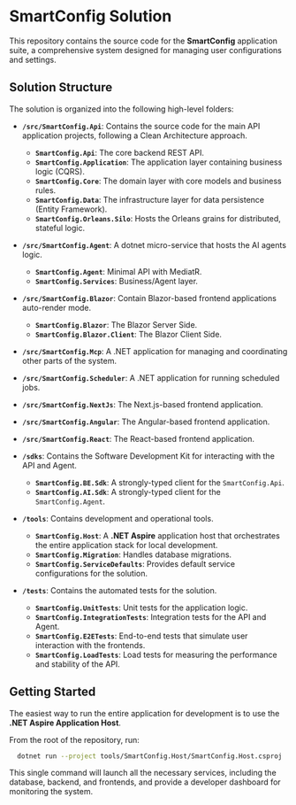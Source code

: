 # SmartConfig Solution

This repository contains the source code for the **SmartConfig** application suite, a comprehensive system designed for managing user configurations and settings.

## Solution Structure

The solution is organized into the following high-level folders:

-   **`/src/SmartConfig.Api`**: Contains the source code for the main API application projects, following a Clean Architecture approach.
    -   **`SmartConfig.Api`**: The core backend REST API.
    -   **`SmartConfig.Application`**: The application layer containing business logic (CQRS).
    -   **`SmartConfig.Core`**: The domain layer with core models and business rules.
    -   **`SmartConfig.Data`**: The infrastructure layer for data persistence (Entity Framework).
    -   **`SmartConfig.Orleans.Silo`**: Hosts the Orleans grains for distributed, stateful logic.

-   **`/src/SmartConfig.Agent`**: A dotnet micro-service that hosts the AI agents logic.
    -   **`SmartConfig.Agent`**: Minimal API with MediatR.
    -   **`SmartConfig.Services`**: Business/Agent layer.

-   **`/src/SmartConfig.Blazor`**: Contain Blazor-based frontend applications auto-render mode.
    -   **`SmartConfig.Blazor`**: The Blazor Server Side.
    -   **`SmartConfig.Blazor.Client`**: The Blazor Client Side.

-   **`/src/SmartConfig.Mcp`**: A .NET application for managing and coordinating other parts of the system.
-   **`/src/SmartConfig.Scheduler`**: A .NET application for running scheduled jobs.
-   **`/src/SmartConfig.NextJs`**: The Next.js-based frontend application.
-   **`/src/SmartConfig.Angular`**: The Angular-based frontend application.
-   **`/src/SmartConfig.React`**: The React-based frontend application.

-   **`/sdks`**: Contains the Software Development Kit for interacting with the API and Agent.
    -   **`SmartConfig.BE.Sdk`**: A strongly-typed client for the `SmartConfig.Api`.
    -   **`SmartConfig.AI.Sdk`**: A strongly-typed client for the `SmartConfig.Agent`.

-   **`/tools`**: Contains development and operational tools.
    -   **`SmartConfig.Host`**: A **.NET Aspire** application host that orchestrates the entire application stack for local development.
    -   **`SmartConfig.Migration`**: Handles database migrations.
    -   **`SmartConfig.ServiceDefaults`**: Provides default service configurations for the solution.

-   **`/tests`**: Contains the automated tests for the solution.
    -   **`SmartConfig.UnitTests`**: Unit tests for the application logic.
    -   **`SmartConfig.IntegrationTests`**: Integration tests for the API and Agent.
    -   **`SmartConfig.E2ETests`**: End-to-end tests that simulate user interaction with the frontends.
    -   **`SmartConfig.LoadTests`**: Load tests for measuring the performance and stability of the API.

## Getting Started

The easiest way to run the entire application for development is to use the **.NET Aspire Application Host**.

From the root of the repository, run:

```bash
  dotnet run --project tools/SmartConfig.Host/SmartConfig.Host.csproj
```

This single command will launch all the necessary services, including the database, backend, and frontends, and provide a developer dashboard for monitoring the system.
